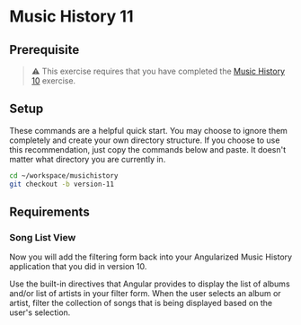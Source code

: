 # Music History 11

## Prerequisite

> :warning: This exercise requires that you have completed the [Music History 10](MF_MUSIC_HISTORY.md) exercise.

## Setup

These commands are a helpful quick start. You may choose to ignore them completely and create your own directory structure. If you choose to use this recommendation, just copy the commands below and paste. It doesn't matter what directory you are currently in.

```bash
cd ~/workspace/musichistory
git checkout -b version-11
```

## Requirements

### Song List View

Now you will add the filtering form back into your Angularized Music History application that you did in version 10.

Use the built-in directives that Angular provides to display the list of albums and/or list of artists in your filter form. When the user selects an album or artist, filter the collection of songs that is being displayed based on the user's selection.
